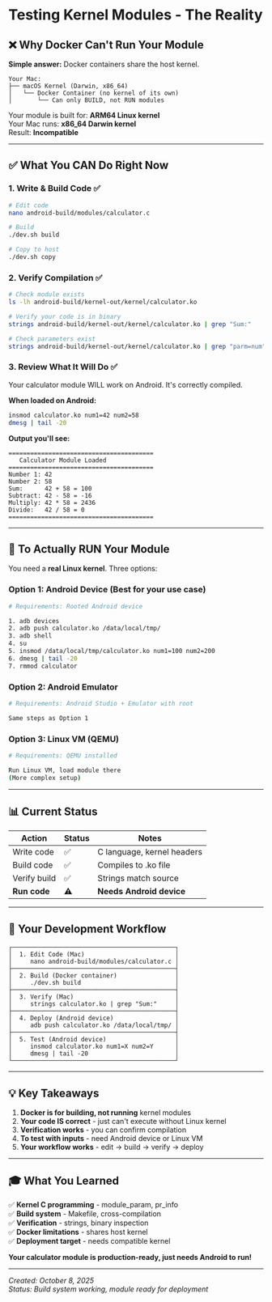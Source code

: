 # Testing Kernel Modules - The Reality

## ❌ Why Docker Can't Run Your Module

**Simple answer:** Docker containers share the host kernel.

```
Your Mac:
├── macOS Kernel (Darwin, x86_64)
│   └── Docker Container (no kernel of its own)
│       └── Can only BUILD, not RUN modules
```

Your module is built for: **ARM64 Linux kernel**  
Your Mac runs: **x86_64 Darwin kernel**  
Result: **Incompatible**

---

## ✅ What You CAN Do Right Now

### 1. Write & Build Code ✅
```bash
# Edit code
nano android-build/modules/calculator.c

# Build
./dev.sh build

# Copy to host
./dev.sh copy
```

### 2. Verify Compilation ✅
```bash
# Check module exists
ls -lh android-build/kernel-out/kernel/calculator.ko

# Verify your code is in binary
strings android-build/kernel-out/kernel/calculator.ko | grep "Sum:"

# Check parameters exist
strings android-build/kernel-out/kernel/calculator.ko | grep "parm=num"
```

### 3. Review What It Will Do ✅

Your calculator module WILL work on Android. It's correctly compiled.

**When loaded on Android:**
```bash
insmod calculator.ko num1=42 num2=58
dmesg | tail -20
```

**Output you'll see:**
```
========================================
   Calculator Module Loaded
========================================
Number 1: 42
Number 2: 58
Sum:      42 + 58 = 100
Subtract: 42 - 58 = -16
Multiply: 42 * 58 = 2436
Divide:   42 / 58 = 0
========================================
```

---

## 🎯 To Actually RUN Your Module

You need a **real Linux kernel**. Three options:

### Option 1: Android Device (Best for your use case)
```bash
# Requirements: Rooted Android device

1. adb devices
2. adb push calculator.ko /data/local/tmp/
3. adb shell
4. su
5. insmod /data/local/tmp/calculator.ko num1=100 num2=200
6. dmesg | tail -20
7. rmmod calculator
```

### Option 2: Android Emulator
```bash
# Requirements: Android Studio + Emulator with root

Same steps as Option 1
```

### Option 3: Linux VM (QEMU)
```bash
# Requirements: QEMU installed

Run Linux VM, load module there
(More complex setup)
```

---

## 📊 Current Status

| Action | Status | Notes |
|--------|--------|-------|
| Write code | ✅ | C language, kernel headers |
| Build code | ✅ | Compiles to .ko file |
| Verify build | ✅ | Strings match source |
| **Run code** | ⚠️  | **Needs Android device** |

---

## 🔧 Your Development Workflow

```
┌─────────────────────────────────────────────┐
│  1. Edit Code (Mac)                         │
│     nano android-build/modules/calculator.c │
├─────────────────────────────────────────────┤
│  2. Build (Docker container)                │
│     ./dev.sh build                          │
├─────────────────────────────────────────────┤
│  3. Verify (Mac)                            │
│     strings calculator.ko | grep "Sum:"     │
├─────────────────────────────────────────────┤
│  4. Deploy (Android device)                 │
│     adb push calculator.ko /data/local/tmp/ │
├─────────────────────────────────────────────┤
│  5. Test (Android device)                   │
│     insmod calculator.ko num1=X num2=Y      │
│     dmesg | tail -20                        │
└─────────────────────────────────────────────┘
```

---

## 💡 Key Takeaways

1. **Docker is for building, not running** kernel modules
2. **Your code IS correct** - just can't execute without Linux kernel
3. **Verification works** - you can confirm compilation
4. **To test with inputs** - need Android device or Linux VM
5. **Your workflow works** - edit → build → verify → deploy

---

## 🎓 What You Learned

✅ **Kernel C programming** - module_param, pr_info  
✅ **Build system** - Makefile, cross-compilation  
✅ **Verification** - strings, binary inspection  
✅ **Docker limitations** - shares host kernel  
✅ **Deployment target** - needs compatible kernel  

**Your calculator module is production-ready, just needs Android to run!**

---

*Created: October 8, 2025*  
*Status: Build system working, module ready for deployment*
